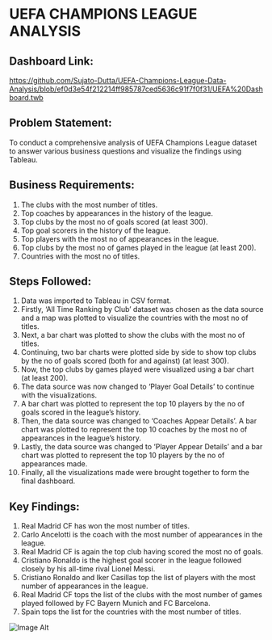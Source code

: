 # UEFA CHAMPIONS LEAGUE ANALYSIS
## Dashboard Link:
https://github.com/Sujato-Dutta/UEFA-Champions-League-Data-Analysis/blob/ef0d3e54f212214ff985787ced5636c91f7f0f31/UEFA%20Dashboard.twb

## Problem Statement:
To conduct a comprehensive analysis of UEFA Champions League dataset to answer various business questions and visualize the findings using Tableau.

## Business Requirements:
1.	The clubs with the most number of titles.
2.	Top coaches by appearances in the history of the league.
3.	Top clubs by the most no of goals scored (at least 300).
4.	Top goal scorers in the history of the league.
5.	Top players with the most no of appearances in the league.
6.	Top clubs by the most no of games played in the league (at least 200).
7.	Countries with the most no of titles.

## Steps Followed:
1.	Data was imported to Tableau in CSV format.
2.	Firstly, ‘All Time Ranking by Club’ dataset was chosen as the data source and a map was plotted to visualize the countries with the most no of titles.
3.	Next, a bar chart was plotted to show the clubs with the most no of titles.
4.	Continuing, two bar charts were plotted side by side to show top clubs by the no of goals scored (both for and against) (at least 300).
5.	Now, the top clubs by games played were visualized using a bar chart (at least 200).
6.	The data source was now changed to ‘Player Goal Details’ to continue with the visualizations. 
7.	A bar chart was plotted to represent the top 10 players by the no of goals scored in the league’s history.
8.	Then, the data source was changed to ‘Coaches Appear Details’. A bar chart was plotted to represent the top 10 coaches by the most no of appearances in the league’s history.
9.	Lastly, the data source was changed to ‘Player Appear Details’ and a bar chart was plotted to represent the top 10 players by the no of appearances made.
10.	Finally, all the visualizations made were brought together to form the final dashboard.

## Key Findings:
1.	Real Madrid CF has won the most number of titles.
2.	Carlo Ancelotti is the coach with the most number of appearances in the league.
3.	Real Madrid CF is again the top club having scored the most no of goals.
4.	Cristiano Ronaldo is the highest goal scorer in the league followed closely by his all-time rival Lionel Messi.
5.	Cristiano Ronaldo and Iker Casillas top the list of players with the most number of appearances in the league.
6.	Real Madrid CF tops the list of the clubs with the most number of games played followed by FC Bayern Munich and FC Barcelona. 
7.	Spain tops the list for the countries with the most number of titles.

 ![Image Alt](image_url)
 

